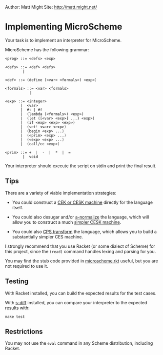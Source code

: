Author: Matt Might
Site:   http://matt.might.net/

Implementing MicroScheme
========================


Your task is to implement an interpreter for MicroScheme.

MicroScheme has the following grammar:


    <prog> ::= <defs> <exp>
    
    <defs> ::= <def> <defs>
            |  
    
    <def> ::= (define (<var> <formals>) <exp>)
    
    <formals> ::= <var> <formals>
               |  
    
    <exp> ::= <integer>
           |  <var>
           |  #t | #f
           |  (lambda (<formals>) <exp>)
           |  (let ([<var> <exp>] ...) <exp>)
           |  (if <exp> <exp> <exp>)
           |  (set! <var> <exp>)
           |  (begin <exp> ...)
           |  (<prim> <exp> ...)
           |  (<exp> <exp> ...)
           |  (call/cc <exp>)
    
    <prim> ::= +  |  -  |  *  |  = 
            |  void  


Your interpreter should execute the script on stdin and print the final result. 


Tips
----

There are a variety of viable implementation strategies:

 * You could construct a [CEK or CESK machine][CEK] directly for the language 
   itself.

 * You could also desugar and/or [a-normalize][ANF] the language, which will
   allow you to construct a much [simpler CESK machine][CESK].

 * You could also [CPS transform][CPS] the language, which allows you to build a
   substantially simpler CES machine.  

I strongly recommend that you use Racket (or some dialect of Scheme) for this
project, since the `(read)` command handles lexing and parsing for you.

You may find the stub code provided in [microscheme.rkt][stub] useful, but you
are not required to use it.


Testing
-------

With Racket installed, you can build the expected results for the test cases.

With [s-diff] installed, you can compare your interpreter to the expected
results with:

    make test


Restrictions
------------

You may not use the `eval` command in any Scheme distribution,
including Racket.


[ANF]:    http://matt.might.net/articles/a-normalization/ 

[CPS]:    http://matt.might.net/articles/cps-conversion/

[CEK]:    http://matt.might.net/articles/cek-machines/

[CESK]:   http://matt.might.net/articles/cesk-machines/

[stub]:   src/microscheme.rkt

[s-diff]: https://github.com/mattmight/s-exp-diff
